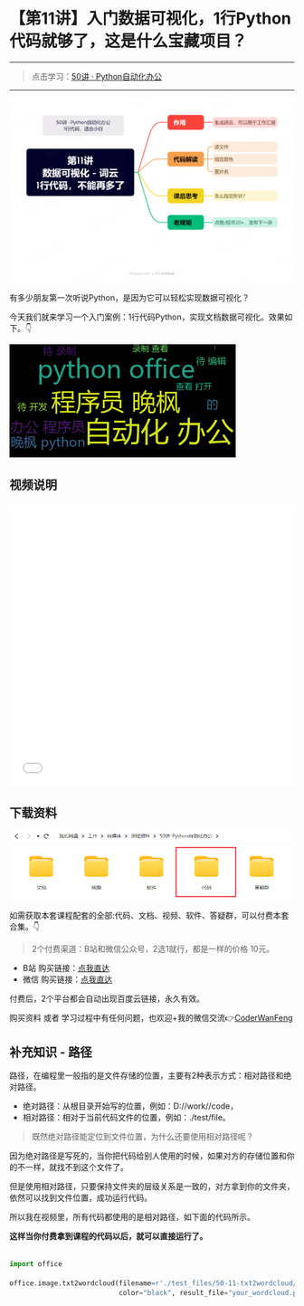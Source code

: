 # 【第11讲】入门数据可视化，1行Python代码就够了，这是什么宝藏项目？

------
> 点击学习：[50讲 · Python自动化办公](https://mp.weixin.qq.com/s/naqnxjkrhvDtoCnzlRIO1Q)
------

![](../xmind/imgs/50-11-txt2wordcloud.png)

有多少朋友第一次听说Python，是因为它可以轻松实现数据可视化？

今天我们就来学习一个入门案例：1行代码Python，实现文档数据可视化。效果如下。👇

![](../docs/imgs/50-11/your_wordcloud.png)
## 视频说明

<iframe src="//player.bilibili.com/player.html?bvid=BV1ph4y1v7MN" scrolling="no" border="0" frameborder="no" framespacing="0" allowfullscreen="true" width=100%, height=500> </iframe>

## 下载资料

![](../docs/imgs/common/code.png)

如需获取本套课程配套的全部:代码、文档、视频、软件、答疑群，可以付费本套合集。👇

> 2个付费渠道：B站和微信公众号，2选1就行，都是一样的价格 10元。

- B站 购买链接：[点我直达](https://mp.weixin.qq.com/s/3kUW1BQkQrr9f1L_JVR0iA)
- 微信 购买链接：[点我直达](https://mp.weixin.qq.com/mp/appmsgalbum?__biz=MzI2Nzg5MjgyNg==&action=getalbum&album_id=3056320585091366915#wechat_redirect)

付费后，2个平台都会自动出现百度云链接，永久有效。

购买资料 或者 学习过程中有任何问题，也欢迎+我的微信交流👉[CoderWanFeng](https://mp.weixin.qq.com/s/B1V6KeXc7IOEB8DgXLWv3g)

## 补充知识 - 路径

路径，在编程里一般指的是文件存储的位置，主要有2种表示方式：相对路径和绝对路径。

- 绝对路径：从根目录开始写的位置，例如：D://work//code，
- 相对路径：相对于当前代码文件的位置，例如：./test/file。


> 既然绝对路径能定位到文件位置，为什么还要使用相对路径呢？

因为绝对路径是写死的，当你把代码给别人使用的时候，如果对方的存储位置和你的不一样，就找不到这个文件了。

但是使用相对路径，只要保持文件夹的层级关系是一致的，对方拿到你的文件夹，依然可以找到文件位置，成功运行代码。

所以我在视频里，所有代码都使用的是相对路径，如下面的代码所示。

**这样当你付费拿到课程的代码以后，就可以直接运行了。**

```python

import office

office.image.txt2wordcloud(filename=r'./test_files/50-11-txt2wordcloud/python-office.txt',  # 这里是相对路径
                           color="black", result_file="your_wordcloud.png")
```
